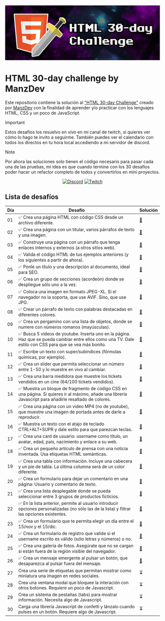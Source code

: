 ![HTML 30-day challenge](./assets/img/HTML-30-day-challenge.webp)


# HTML 30-day challenge by ManzDev

Este repositorio contiene la solución al ["HTML 30-day Challenge"](https://lenguajehtml.com/challenge/) creado por [ManzDev](https://manz.dev) con la finalidad de aprender y/o practicar con los lenguajes HTML, CSS y un poco de JavaScript.

> [!IMPORTANT]
> Estos desafíos los resuelvo en vivo en mi canal de twitch, si quieres ver cómo lo hago te invito a seguirme. También puedes ver el calendario con todos los directos en tu hora local accediendo a mi servidor de discord.

> [!NOTE]
> Por ahora las soluciones solo tienen el código necesario para pasar cada una de las pruebas, mi idea es que cuando termine con los 30 desafíos poder hacer un refactor completo de todos y convertirlos en mini proyectos.

<div align="center">

[![Discord](https://img.shields.io/badge/Discord-5865F2.svg?style=for-the-badge&logo=Discord&logoColor=white)](https://discord.gg/AFrzAEYA85)
[![Twitch](https://img.shields.io/badge/Twitch-9146FF.svg?style=for-the-badge&logo=Twitch&logoColor=white)](https://twitch.tv/odracirdev)

</div>

## Lista de desafíos

| Día | Desafío | Solución |
|-----|---------|----------|
|01| ✅ Crea una página HTML con código CSS desde un archivo diferente. | [🔗](https://odracirdev.github.io/challengeHTML/desafios/01/index.html) |
|02| ✅ Crea una página con un titular, varios párrafos de texto y una imagen. | [🔗](https://odracirdev.github.io/challengeHTML/desafios/02/index.html) |
|03| ✅ Construye una página con un párrafo que tenga enlaces internos y externos (a otros sitios web). | [🔗](https://odracirdev.github.io/challengeHTML/desafios/03/index.html) |
|04| ✅ Valida el código HTML de tus ejemplos anteriores (y los siguientes a partir de ahora). | [🔗](https://odracirdev.github.io/challengeHTML/desafios/04/index.html) |
|05| ✅ Ponle un título y una descripción al documento, ideal para SEO. | [🔗](https://odracirdev.github.io/challengeHTML/desafios/05/index.html) |
|06| ✅ Crea un grupo de secciones (acordeón) donde se despliegue sólo uno a la vez. | [🔗](https://odracirdev.github.io/challengeHTML/desafios/06/index.html) |
|07| ✅ Coloca una imagen en formato JPEG-XL. Si el navegador no la soporta, que use AVIF. Sino, que use JPG. | [🔗](https://odracirdev.github.io/challengeHTML/desafios/07/index.html) |
|08| ✅ Crear un párrafo de texto con palabras destacadas en diferentes colores. | [🔗](https://odracirdev.github.io/challengeHTML/desafios/08/index.html) |
|09| ✅ Crea un pergamino con una lista de objetos, donde se numere con números romanos (mayúsculas). | [🔗](https://odracirdev.github.io/challengeHTML/desafios/09/index.html) |
|10| ✅ Busca 5 videos de youtube. Inserta uno en la página. Haz que se pueda cambiar entre ellos como una TV. Dale estilo con CSS para que se vea más bonito. | [🔗](https://odracirdev.github.io/challengeHTML/desafios/10/index.html) |
|11| ✅ Escribe un texto con super/subíndices (fórmulas químicas, por ejemplo). | [🔗](https://odracirdev.github.io/challengeHTML/desafios/11/index.html) |
|12| ✅ Crea un slider que permita seleccionar un número entre 1-50 y lo muestre en vivo al cambiar. | [🔗](https://odracirdev.github.io/challengeHTML/desafios/12/index.html) |
|13| ✅ Crea una barra medidora que muestre los tickets vendidos en un cine (64/100 tickets vendidos). | [🔗](https://odracirdev.github.io/challengeHTML/desafios/13/index.html) |
|14| ✅ Muestra un bloque de fragmento de código CSS en una página. Si quieres ir al máximo, añade una librería Javascript para añadirle resaltado de colores. | [🔗](https://odracirdev.github.io/challengeHTML/desafios/14/index.html) |
|15| ✅ Crea una página con un video MP4 (no de youtube), que muestre una imagen de portada antes de darle a reproducir. | [🔗](https://odracirdev.github.io/challengeHTML/desafios/15/index.html) |
|16| ✅ Muestra un texto con el atajo de teclado CTRL+ALT+SUPR y dale estilo para que parezcan teclas. | [🔗](https://odracirdev.github.io/challengeHTML/desafios/16/index.html) |
|17| ✅ Crea una card de usuario: username como título, un avatar, edad, país, nacimiento y enlace a su web. | [🔗](https://odracirdev.github.io/challengeHTML/desafios/17/index.html) |
|18| ✅ Crea un pequeño artículo de prensa con una noticia inventada. Usa etiquetas HTML semánticas. | [🔗](https://odracirdev.github.io/challengeHTML/desafios/18/index.html) |
|19| ✅ Crea una tabla con información. Incluye una cabecera y un pie de tabla. La última columna será de un color diferente. | [🔗](https://odracirdev.github.io/challengeHTML/desafios/19/index.html) |
|20| ✅ Crea un formulario para dejar un comentario en una página: Usuario y comentario de texto. | [🔗](https://odracirdev.github.io/challengeHTML/desafios/20/index.html) |
|21| ✅ Crea una lista desplegable donde se pueda seleccionar entre 3 grupos de productos ficticios. | [🔗](https://odracirdev.github.io/challengeHTML/desafios/21/index.html) |
|22| ✅ En la lista anterior, permite al usuario introducir opciones personalizadas (no sólo las de la lista) y filtrar las opciones existentes. | [🔗](https://odracirdev.github.io/challengeHTML/desafios/22/index.html) |
|23| ✅ Crea un formulario que te permita elegir un día entre el 15/nov y el 15/dic. | [🔗](https://odracirdev.github.io/challengeHTML/desafios/23/index.html) |
|24| ✅ Crea un formulario de registro que valide si el username escrito es válido (sólo letras y números) o no. | [🔗](https://odracirdev.github.io/challengeHTML/desafios/24/index.html) |
|25| ✅ Crea una galería de fotos. Asegúrate que no se cargan si están fuera de la región visible del navegador. | [🔗](https://odracirdev.github.io/challengeHTML/desafios/25/index.html) |
|26| ✅ Crea un mensaje emergente al pulsar un botón, que desaparezca al pulsar fuera del mensaje. | [🔗](https://odracirdev.github.io/challengeHTML/desafios/26/index.html) |
|27| Crea una serie de etiquetas que permitan mostrar como miniatura una imagen en redes sociales. | ⏳ |
|28| Crea una ventana modal que bloquee la interación con otros botones. Requiere un poco de Javascript. | ⏳ |
|29| Crea un sistema de pestañas (tabs) para mostrar información. Necesita algo de Javascript. | ⏳ |
|30| Carga una librería Javascript de confetti y lánzalo cuando pulses en un botón. Requiere algo de Javascript. | ⏳ |
